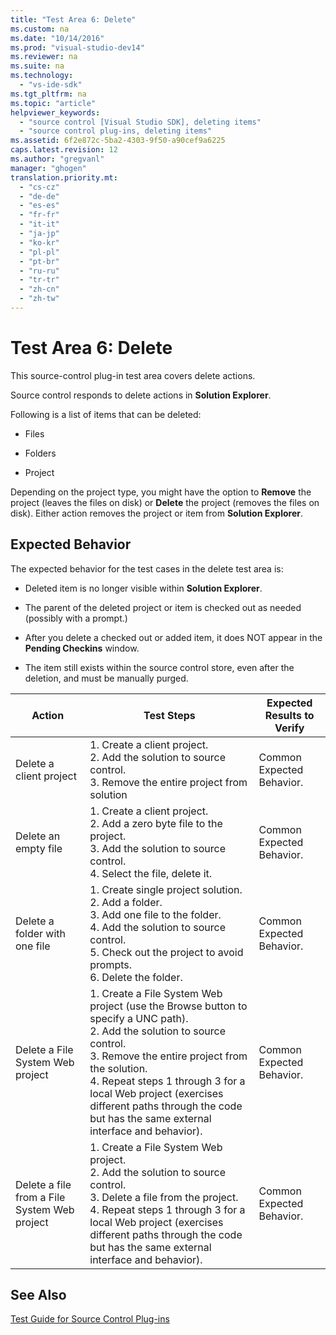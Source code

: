 ```yaml
---
title: "Test Area 6: Delete"
ms.custom: na
ms.date: "10/14/2016"
ms.prod: "visual-studio-dev14"
ms.reviewer: na
ms.suite: na
ms.technology: 
  - "vs-ide-sdk"
ms.tgt_pltfrm: na
ms.topic: "article"
helpviewer_keywords: 
  - "source control [Visual Studio SDK], deleting items"
  - "source control plug-ins, deleting items"
ms.assetid: 6f2e872c-5ba2-4303-9f50-a90cef9a6225
caps.latest.revision: 12
ms.author: "gregvanl"
manager: "ghogen"
translation.priority.mt: 
  - "cs-cz"
  - "de-de"
  - "es-es"
  - "fr-fr"
  - "it-it"
  - "ja-jp"
  - "ko-kr"
  - "pl-pl"
  - "pt-br"
  - "ru-ru"
  - "tr-tr"
  - "zh-cn"
  - "zh-tw"
---
```

# Test Area 6: Delete
This source-control plug-in test area covers delete actions.  
  
 Source control responds to delete actions in **Solution Explorer**.  
  
 Following is a list of items that can be deleted:  
  
-   Files  
  
-   Folders  
  
-   Project  
  
 Depending on the project type, you might have the option to **Remove** the project (leaves the files on disk) or **Delete** the project (removes the files on disk). Either action removes the project or item from **Solution Explorer**.  
  
## Expected Behavior  
 The expected behavior for the test cases in the delete test area is:  
  
-   Deleted item is no longer visible within **Solution Explorer**.  
  
-   The parent of the deleted project or item is checked out as needed (possibly with a prompt.)  
  
-   After you delete a checked out or added item, it does NOT appear in the **Pending Checkins** window.  
  
-   The item still exists within the source control store, even after the deletion, and must be manually purged.  
  
|Action|Test Steps|Expected Results to Verify|  
|------------|----------------|--------------------------------|  
|Delete a client project|1.  Create a client project.<br />2.  Add the solution to source control.<br />3.  Remove the entire project from solution|Common Expected Behavior.|  
|Delete an empty file|1.  Create a client project.<br />2.  Add a zero byte file to the project.<br />3.  Add the solution to source control.<br />4.  Select the file, delete it.|Common Expected Behavior.|  
|Delete a folder with one file|1.  Create single project solution.<br />2.  Add a folder.<br />3.  Add one file to the folder.<br />4.  Add the solution to source control.<br />5.  Check out the project to avoid prompts.<br />6.  Delete the folder.|Common Expected Behavior.|  
|Delete a File System Web project|1.  Create a File System Web project (use the Browse button to specify a UNC path).<br />2.  Add the solution to source control.<br />3.  Remove the entire project from the solution.<br />4.  Repeat steps 1 through 3 for a local Web project (exercises different paths through the code but has the same external interface and behavior).|Common Expected Behavior.|  
|Delete a file from a File System Web project|1.  Create a File System Web project.<br />2.  Add the solution to source control.<br />3.  Delete a file from the project.<br />4.  Repeat steps 1 through 3 for a local Web project (exercises different paths through the code but has the same external interface and behavior).|Common Expected Behavior.|  
  
## See Also  
 [Test Guide for Source Control Plug-ins](../extensibility/test-guide-for-source-control-plug-ins.md)